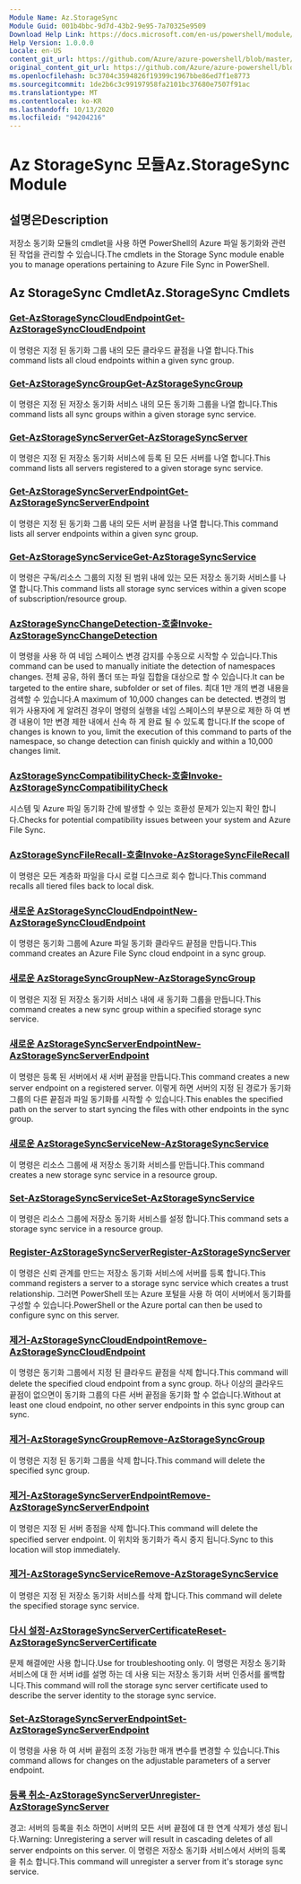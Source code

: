 ```yaml
---
Module Name: Az.StorageSync
Module Guid: 001b4bbc-9d7d-43b2-9e95-7a70325e9509
Download Help Link: https://docs.microsoft.com/en-us/powershell/module/az.storagesync
Help Version: 1.0.0.0
Locale: en-US
content_git_url: https://github.com/Azure/azure-powershell/blob/master/src/StorageSync/StorageSync/help/Az.StorageSync.md
original_content_git_url: https://github.com/Azure/azure-powershell/blob/master/src/StorageSync/StorageSync/help/Az.StorageSync.md
ms.openlocfilehash: bc3704c3594826f19399c1967bbe86ed7f1e8773
ms.sourcegitcommit: 1de2b6c3c99197958fa2101bc37680e7507f91ac
ms.translationtype: MT
ms.contentlocale: ko-KR
ms.lasthandoff: 10/13/2020
ms.locfileid: "94204216"
---
```

# <span data-ttu-id="4c216-101">Az StorageSync 모듈</span><span class="sxs-lookup"><span data-stu-id="4c216-101">Az.StorageSync Module</span></span>
## <span data-ttu-id="4c216-102">설명은</span><span class="sxs-lookup"><span data-stu-id="4c216-102">Description</span></span>
<span data-ttu-id="4c216-103">저장소 동기화 모듈의 cmdlet을 사용 하면 PowerShell의 Azure 파일 동기화와 관련 된 작업을 관리할 수 있습니다.</span><span class="sxs-lookup"><span data-stu-id="4c216-103">The cmdlets in the Storage Sync module enable you to manage operations pertaining to Azure File Sync in PowerShell.</span></span>

## <span data-ttu-id="4c216-104">Az StorageSync Cmdlet</span><span class="sxs-lookup"><span data-stu-id="4c216-104">Az.StorageSync Cmdlets</span></span>
### [<span data-ttu-id="4c216-105">Get-AzStorageSyncCloudEndpoint</span><span class="sxs-lookup"><span data-stu-id="4c216-105">Get-AzStorageSyncCloudEndpoint</span></span>](Get-AzStorageSyncCloudEndpoint.md)
<span data-ttu-id="4c216-106">이 명령은 지정 된 동기화 그룹 내의 모든 클라우드 끝점을 나열 합니다.</span><span class="sxs-lookup"><span data-stu-id="4c216-106">This command lists all cloud endpoints within a given sync group.</span></span>

### [<span data-ttu-id="4c216-107">Get-AzStorageSyncGroup</span><span class="sxs-lookup"><span data-stu-id="4c216-107">Get-AzStorageSyncGroup</span></span>](Get-AzStorageSyncGroup.md)
<span data-ttu-id="4c216-108">이 명령은 지정 된 저장소 동기화 서비스 내의 모든 동기화 그룹을 나열 합니다.</span><span class="sxs-lookup"><span data-stu-id="4c216-108">This command lists all sync groups within a given storage sync service.</span></span>

### [<span data-ttu-id="4c216-109">Get-AzStorageSyncServer</span><span class="sxs-lookup"><span data-stu-id="4c216-109">Get-AzStorageSyncServer</span></span>](Get-AzStorageSyncServer.md)
<span data-ttu-id="4c216-110">이 명령은 지정 된 저장소 동기화 서비스에 등록 된 모든 서버를 나열 합니다.</span><span class="sxs-lookup"><span data-stu-id="4c216-110">This command lists all servers registered to a given storage sync service.</span></span>

### [<span data-ttu-id="4c216-111">Get-AzStorageSyncServerEndpoint</span><span class="sxs-lookup"><span data-stu-id="4c216-111">Get-AzStorageSyncServerEndpoint</span></span>](Get-AzStorageSyncServerEndpoint.md)
<span data-ttu-id="4c216-112">이 명령은 지정 된 동기화 그룹 내의 모든 서버 끝점을 나열 합니다.</span><span class="sxs-lookup"><span data-stu-id="4c216-112">This command lists all server endpoints within a given sync group.</span></span>

### [<span data-ttu-id="4c216-113">Get-AzStorageSyncService</span><span class="sxs-lookup"><span data-stu-id="4c216-113">Get-AzStorageSyncService</span></span>](Get-AzStorageSyncService.md)
<span data-ttu-id="4c216-114">이 명령은 구독/리소스 그룹의 지정 된 범위 내에 있는 모든 저장소 동기화 서비스를 나열 합니다.</span><span class="sxs-lookup"><span data-stu-id="4c216-114">This command lists all storage sync services within a given scope of subscription/resource group.</span></span>

### [<span data-ttu-id="4c216-115">AzStorageSyncChangeDetection-호출</span><span class="sxs-lookup"><span data-stu-id="4c216-115">Invoke-AzStorageSyncChangeDetection</span></span>](Invoke-AzStorageSyncChangeDetection.md)
<span data-ttu-id="4c216-116">이 명령을 사용 하 여 네임 스페이스 변경 감지를 수동으로 시작할 수 있습니다.</span><span class="sxs-lookup"><span data-stu-id="4c216-116">This command can be used to manually initiate the detection of namespaces changes.</span></span> <span data-ttu-id="4c216-117">전체 공유, 하위 폴더 또는 파일 집합을 대상으로 할 수 있습니다.</span><span class="sxs-lookup"><span data-stu-id="4c216-117">It can be targeted to the entire share, subfolder or set of files.</span></span> <span data-ttu-id="4c216-118">최대 1만 개의 변경 내용을 검색할 수 있습니다.</span><span class="sxs-lookup"><span data-stu-id="4c216-118">A maximum of 10,000 changes can be detected.</span></span> <span data-ttu-id="4c216-119">변경의 범위가 사용자에 게 알려진 경우이 명령의 실행을 네임 스페이스의 부분으로 제한 하 여 변경 내용이 1만 변경 제한 내에서 신속 하 게 완료 될 수 있도록 합니다.</span><span class="sxs-lookup"><span data-stu-id="4c216-119">If the scope of changes is known to you, limit the execution of this command to parts of the namespace, so change detection can finish quickly and within a 10,000 changes limit.</span></span>

### [<span data-ttu-id="4c216-120">AzStorageSyncCompatibilityCheck-호출</span><span class="sxs-lookup"><span data-stu-id="4c216-120">Invoke-AzStorageSyncCompatibilityCheck</span></span>](Invoke-AzStorageSyncCompatibilityCheck.md)
<span data-ttu-id="4c216-121">시스템 및 Azure 파일 동기화 간에 발생할 수 있는 호환성 문제가 있는지 확인 합니다.</span><span class="sxs-lookup"><span data-stu-id="4c216-121">Checks for potential compatibility issues between your system and Azure File Sync.</span></span>

### [<span data-ttu-id="4c216-122">AzStorageSyncFileRecall-호출</span><span class="sxs-lookup"><span data-stu-id="4c216-122">Invoke-AzStorageSyncFileRecall</span></span>](Invoke-AzStorageSyncFileRecall.md)
<span data-ttu-id="4c216-123">이 명령은 모든 계층화 파일을 다시 로컬 디스크로 회수 합니다.</span><span class="sxs-lookup"><span data-stu-id="4c216-123">This command recalls all tiered files back to local disk.</span></span>

### [<span data-ttu-id="4c216-124">새로운 AzStorageSyncCloudEndpoint</span><span class="sxs-lookup"><span data-stu-id="4c216-124">New-AzStorageSyncCloudEndpoint</span></span>](New-AzStorageSyncCloudEndpoint.md)
<span data-ttu-id="4c216-125">이 명령은 동기화 그룹에 Azure 파일 동기화 클라우드 끝점을 만듭니다.</span><span class="sxs-lookup"><span data-stu-id="4c216-125">This command creates an Azure File Sync cloud endpoint in a sync group.</span></span>

### [<span data-ttu-id="4c216-126">새로운 AzStorageSyncGroup</span><span class="sxs-lookup"><span data-stu-id="4c216-126">New-AzStorageSyncGroup</span></span>](New-AzStorageSyncGroup.md)
<span data-ttu-id="4c216-127">이 명령은 지정 된 저장소 동기화 서비스 내에 새 동기화 그룹을 만듭니다.</span><span class="sxs-lookup"><span data-stu-id="4c216-127">This command creates a new sync group within a specified storage sync service.</span></span>

### [<span data-ttu-id="4c216-128">새로운 AzStorageSyncServerEndpoint</span><span class="sxs-lookup"><span data-stu-id="4c216-128">New-AzStorageSyncServerEndpoint</span></span>](New-AzStorageSyncServerEndpoint.md)
<span data-ttu-id="4c216-129">이 명령은 등록 된 서버에서 새 서버 끝점을 만듭니다.</span><span class="sxs-lookup"><span data-stu-id="4c216-129">This command creates a new server endpoint on a registered server.</span></span> <span data-ttu-id="4c216-130">이렇게 하면 서버의 지정 된 경로가 동기화 그룹의 다른 끝점과 파일 동기화를 시작할 수 있습니다.</span><span class="sxs-lookup"><span data-stu-id="4c216-130">This enables the specified path on the server to start syncing the files with other endpoints in the sync group.</span></span>

### [<span data-ttu-id="4c216-131">새로운 AzStorageSyncService</span><span class="sxs-lookup"><span data-stu-id="4c216-131">New-AzStorageSyncService</span></span>](New-AzStorageSyncService.md)
<span data-ttu-id="4c216-132">이 명령은 리소스 그룹에 새 저장소 동기화 서비스를 만듭니다.</span><span class="sxs-lookup"><span data-stu-id="4c216-132">This command creates a new storage sync service in a resource group.</span></span>

### [<span data-ttu-id="4c216-133">Set-AzStorageSyncService</span><span class="sxs-lookup"><span data-stu-id="4c216-133">Set-AzStorageSyncService</span></span>](New-AzStorageSyncService.md)
<span data-ttu-id="4c216-134">이 명령은 리소스 그룹에 저장소 동기화 서비스를 설정 합니다.</span><span class="sxs-lookup"><span data-stu-id="4c216-134">This command sets a storage sync service in a resource group.</span></span>

### [<span data-ttu-id="4c216-135">Register-AzStorageSyncServer</span><span class="sxs-lookup"><span data-stu-id="4c216-135">Register-AzStorageSyncServer</span></span>](Register-AzStorageSyncServer.md)
<span data-ttu-id="4c216-136">이 명령은 신뢰 관계를 만드는 저장소 동기화 서비스에 서버를 등록 합니다.</span><span class="sxs-lookup"><span data-stu-id="4c216-136">This command registers a server to a storage sync service which creates a trust relationship.</span></span> <span data-ttu-id="4c216-137">그러면 PowerShell 또는 Azure 포털을 사용 하 여이 서버에서 동기화를 구성할 수 있습니다.</span><span class="sxs-lookup"><span data-stu-id="4c216-137">PowerShell or the Azure portal can then be used to configure sync on this server.</span></span>

### [<span data-ttu-id="4c216-138">제거-AzStorageSyncCloudEndpoint</span><span class="sxs-lookup"><span data-stu-id="4c216-138">Remove-AzStorageSyncCloudEndpoint</span></span>](Remove-AzStorageSyncCloudEndpoint.md)
<span data-ttu-id="4c216-139">이 명령은 동기화 그룹에서 지정 된 클라우드 끝점을 삭제 합니다.</span><span class="sxs-lookup"><span data-stu-id="4c216-139">This command will delete the specified cloud endpoint from a sync group.</span></span> <span data-ttu-id="4c216-140">하나 이상의 클라우드 끝점이 없으면이 동기화 그룹의 다른 서버 끝점을 동기화 할 수 없습니다.</span><span class="sxs-lookup"><span data-stu-id="4c216-140">Without at least one cloud endpoint, no other server endpoints in this sync group can sync.</span></span>

### [<span data-ttu-id="4c216-141">제거-AzStorageSyncGroup</span><span class="sxs-lookup"><span data-stu-id="4c216-141">Remove-AzStorageSyncGroup</span></span>](Remove-AzStorageSyncGroup.md)
<span data-ttu-id="4c216-142">이 명령은 지정 된 동기화 그룹을 삭제 합니다.</span><span class="sxs-lookup"><span data-stu-id="4c216-142">This command will delete the specified sync group.</span></span>

### [<span data-ttu-id="4c216-143">제거-AzStorageSyncServerEndpoint</span><span class="sxs-lookup"><span data-stu-id="4c216-143">Remove-AzStorageSyncServerEndpoint</span></span>](Remove-AzStorageSyncServerEndpoint.md)
<span data-ttu-id="4c216-144">이 명령은 지정 된 서버 종점을 삭제 합니다.</span><span class="sxs-lookup"><span data-stu-id="4c216-144">This command will delete the specified server endpoint.</span></span> <span data-ttu-id="4c216-145">이 위치와 동기화가 즉시 중지 됩니다.</span><span class="sxs-lookup"><span data-stu-id="4c216-145">Sync to this location will stop immediately.</span></span>

### [<span data-ttu-id="4c216-146">제거-AzStorageSyncService</span><span class="sxs-lookup"><span data-stu-id="4c216-146">Remove-AzStorageSyncService</span></span>](Remove-AzStorageSyncService.md)
<span data-ttu-id="4c216-147">이 명령은 지정 된 저장소 동기화 서비스를 삭제 합니다.</span><span class="sxs-lookup"><span data-stu-id="4c216-147">This command will delete the specified storage sync service.</span></span>

### [<span data-ttu-id="4c216-148">다시 설정-AzStorageSyncServerCertificate</span><span class="sxs-lookup"><span data-stu-id="4c216-148">Reset-AzStorageSyncServerCertificate</span></span>](Reset-AzStorageSyncServerCertificate.md)
<span data-ttu-id="4c216-149">문제 해결에만 사용 합니다.</span><span class="sxs-lookup"><span data-stu-id="4c216-149">Use for troubleshooting only.</span></span> <span data-ttu-id="4c216-150">이 명령은 저장소 동기화 서비스에 대 한 서버 id를 설명 하는 데 사용 되는 저장소 동기화 서버 인증서를 롤백합니다.</span><span class="sxs-lookup"><span data-stu-id="4c216-150">This command will roll the storage sync server certificate used to describe the server identity to the storage sync service.</span></span>

### [<span data-ttu-id="4c216-151">Set-AzStorageSyncServerEndpoint</span><span class="sxs-lookup"><span data-stu-id="4c216-151">Set-AzStorageSyncServerEndpoint</span></span>](Set-AzStorageSyncServerEndpoint.md)
<span data-ttu-id="4c216-152">이 명령을 사용 하 여 서버 끝점의 조정 가능한 매개 변수를 변경할 수 있습니다.</span><span class="sxs-lookup"><span data-stu-id="4c216-152">This command allows for changes on the adjustable parameters of a server endpoint.</span></span>

### [<span data-ttu-id="4c216-153">등록 취소-AzStorageSyncServer</span><span class="sxs-lookup"><span data-stu-id="4c216-153">Unregister-AzStorageSyncServer</span></span>](Unregister-AzStorageSyncServer.md)
<span data-ttu-id="4c216-154">경고: 서버의 등록을 취소 하면이 서버의 모든 서버 끝점에 대 한 연계 삭제가 생성 됩니다.</span><span class="sxs-lookup"><span data-stu-id="4c216-154">Warning: Unregistering a server will result in cascading deletes of all server endpoints on this server.</span></span> <span data-ttu-id="4c216-155">이 명령은 저장소 동기화 서비스에서 서버의 등록을 취소 합니다.</span><span class="sxs-lookup"><span data-stu-id="4c216-155">This command will unregister a server from it's storage sync service.</span></span>

